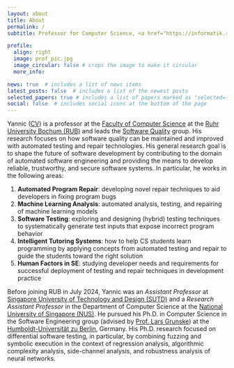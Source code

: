 ```yaml
---
layout: about
title: About
permalink: /
subtitle: Professor for Computer Science, <a href="https://informatik.rub.de/en/">Ruhr University Bochum (RUB)</a>

profile:
  align: right
  image: prof_pic.jpg
  image_circular: false # crops the image to make it circular
  more_info:

news: true  # includes a list of news items
latest_posts: false  # includes a list of the newest posts
selected_papers: true # includes a list of papers marked as "selected={true}"
social: false  # includes social icons at the bottom of the page
---
```


<!-- Write your biography here. Tell the world about yourself. Link to your favorite [subreddit](http://reddit.com). You can put a picture in, too. The code is already in, just name your picture `prof_pic.jpg` and put it in the `img/` folder.

Put your address / P.O. box / other info right below your picture. You can also disable any of these elements by editing `profile` property of the YAML header of your `_pages/about.md`. Edit `_bibliography/papers.bib` and Jekyll will render your [publications page](/al-folio/publications/) automatically.

Link to your social media connections, too. This theme is set up to use [Font Awesome icons](http://fortawesome.github.io/Font-Awesome/) and [Academicons](https://jpswalsh.github.io/academicons/), like the ones below. Add your Facebook, Twitter, LinkedIn, Google Scholar, or just disable all of them. -->

<!-- Yannic Noller is an Assistant Professor at the Singapore University of Technology and Design (SUTD), where he leads the Software Engineering research group. His current research focuses on software testing, automated program repair, machine learning analysis, intelligent tutoring systems, and human factors in SE. Before joining SUTD in 2023, Yannic was a Research Assistant Professor in the Department of Computer Science at the National University of Singapore (NUS) and served as the Assistant Director of the Ministry of Education (MoE) Tier 3 program on Automated Program Repair. He pursued his Ph.D. in Computer Science in the Software Engineering group (Prof. Lars Grunske) at the Humboldt-Universität zu Berlin, Germany. -->

<!-- > UPDATES:<br> I recently joined the [Ruhr-University Bochum](https://informatik.rub.de/en/)! I will [hire PhD students](./positions) for my new group, let me know if you want to work with me! -->
<!-- > If you want to write your bachelor/master thesis with us, check our [available topics](../topics)! -->


Yannic ([CV](./cv)) is a professor at the [Faculty of Computer Science](https://informatik.rub.de/en/) at the [Ruhr University Bochum (RUB)](https://informatik.rub.de/en/) and leads the [Software Quality](https://informatik.rub.de/en/research/chairs/sq/) group. His research focuses on how software quality can be maintained and improved with automated testing and repair technologies. His general research goal is to shape the future of software development by contributing to the domain of automated software engineering and providing the means to develop reliable, trustworthy, and secure software systems. 
In particular, he works in the following areas:

<!-- <img title="Research Topics" alt="Research Topics" src="/assets/img/ResearchIntro_Yannic.jpg" width="350px" style="display: block; margin-left: auto;  margin-right: auto;"/> -->

1. **Automated Program Repair**: developing novel repair techniques to aid developers in fixing program bugs
2. **Machine Learning Analysis**: automated analysis, testing, and repairing of machine learning models
3. **Software Testing**: exploring and designing (hybrid) testing techniques to systematically generate test inputs that expose incorrect program behavior
4. **Intelligent Tutoring Systems**: how to help CS students learn programming by applying concepts from automated testing and repair to guide the students toward the right solution
5. **Human Factors in SE**: studying developer needs and requirements for successful deployment of testing and repair techniques in development practice


Before joining RUB in July 2024, Yannic was an *Assistant Professor* at [Singapore University of Technology and Design (SUTD)](https://sutd.edu.sg/) and a *Research Assistant Professor* in the Department of Computer Science at the [National University of Singapore (NUS)](http://www.nus.edu.sg/). He pursued his Ph.D. in Computer Science in the Software Engineering group (advised by [Prof. Lars Grunske](https://www.informatik.hu-berlin.de/de/Members/lars-grunske)) at the [Humboldt-Universität zu Berlin](https://www.hu-berlin.de/en), Germany. His Ph.D. research focused on differential software testing, in particular, by combining fuzzing and symbolic execution in the context of regression analysis, algorithmic complexity analysis, side-channel analysis, and robustness analysis of neural networks.